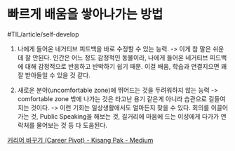 # 빠르게 배움을 쌓아나가는 방법
#TIL/article/self-develop

1. 나에게 들어온 네거티브 피드백을 바로 수정할 수 있는 능력. 
-> 이게 참 말은 쉬운데 잘 안된다. 인간은 어느 정도 감정적인 동물이라, 나에게 들어온 네거티브 피드백에 대해 감정적으로 반응하고 반박하기 쉽기 때문. 이걸 배움, 학습과 연결지으면 꽤 잘 받아들일 수 있을 것 같다. 

2. 새로운 분야(uncomfortable zone)에 뛰어드는 것을 두려워하지 않는 능력
-> comfortable zone 밖에 나가는 것은 타고난 용기 같은게 아니라 습관으로 길들여지는 것이다. 
-> 이런 기회는 일상생활에서도 얼마든지 찾을 수 있다. 회의를 이끌어 가는 것, Public Speaking을 해보는 것, 길거리에 마음에 드는 이성에게 다가가 연락처를 물어보는 것 등 다 도움된다. 


[커리어 바꾸기 (Career Pivot) - Kisang Pak - Medium](https://medium.com/@kpak/%EC%BB%A4%EB%A6%AC%EC%96%B4-%EB%B0%94%EA%BE%B8%EA%B8%B0-career-pivot-e9d333a1b76)